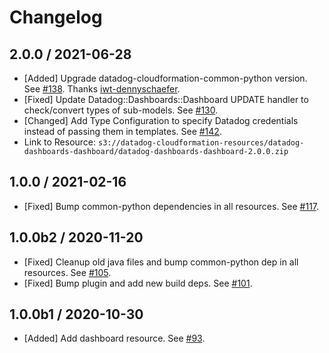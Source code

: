 # Changelog

## 2.0.0 / 2021-06-28

* [Added] Upgrade datadog-cloudformation-common-python version. See [#138](https://github.com/DataDog/datadog-cloudformation-resources/pull/138). Thanks [iwt-dennyschaefer](https://github.com/iwt-dennyschaefer).
* [Fixed] Update Datadog::Dashboards::Dashboard UPDATE handler to check/convert types of sub-models. See [#130](https://github.com/DataDog/datadog-cloudformation-resources/pull/130).
* [Changed]  Add Type Configuration to specify Datadog credentials instead of passing them in templates. See [#142](https://github.com/DataDog/datadog-cloudformation-resources/pull/142).
* Link to Resource: `s3://datadog-cloudformation-resources/datadog-dashboards-dashboard/datadog-dashboards-dashboard-2.0.0.zip`

## 1.0.0 / 2021-02-16

* [Fixed] Bump common-python dependencies in all resources. See [#117](https://github.com/DataDog/datadog-cloudformation-resources/pull/117).

## 1.0.0b2 / 2020-11-20

* [Fixed] Cleanup old java files and bump common-python dep in all resources. See [#105](https://github.com/DataDog/datadog-cloudformation-resources/pull/105).
* [Fixed] Bump plugin and add new build deps. See [#101](https://github.com/DataDog/datadog-cloudformation-resources/pull/101).

## 1.0.0b1 / 2020-10-30

* [Added] Add dashboard resource. See [#93](https://github.com/DataDog/datadog-cloudformation-resources/pull/93).
